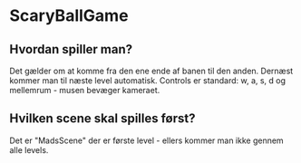 # ScaryBallGame
## Hvordan spiller man?
Det gælder om at komme fra den ene ende af banen til den anden. Dernæst kommer man til næste level automatisk. Controls er standard: w, a, s, d og mellemrum - musen bevæger kameraet.

## Hvilken scene skal spilles først?
Det er "MadsScene" der er første level - ellers kommer man ikke gennem alle levels.
